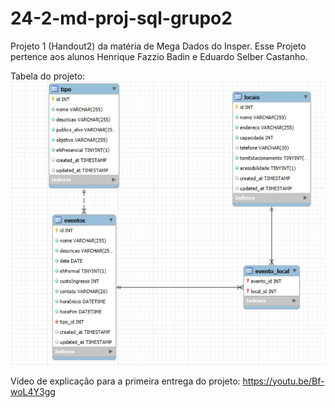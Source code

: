 # 24-2-md-proj-sql-grupo2

Projeto 1 (Handout2) da matéria de Mega Dados do Insper. Esse Projeto pertence aos alunos Henrique Fazzio Badin e Eduardo Selber Castanho.

Tabela do projeto:
![Descrição da Imagem](imgs/reverseengineer.png)

Vídeo de explicação para a primeira entrega do projeto: https://youtu.be/Bf-woL4Y3gg